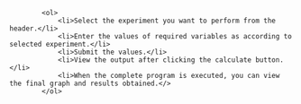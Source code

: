 			<ol>
			    <li>Select the experiment you want to perform from the header.</li>
				<li>Enter the values of required variables as according to selected experiment.</li>
				<li>Submit the values.</li>
				<li>View the output after clicking the calculate button.</li>
				<li>When the complete program is executed, you can view the final graph and results obtained.</>
			</ol>